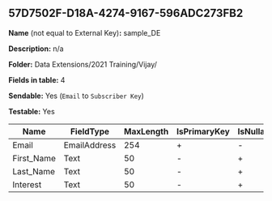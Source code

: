 ## 57D7502F-D18A-4274-9167-596ADC273FB2

**Name** (not equal to External Key)**:** sample_DE

**Description:** n/a

**Folder:** Data Extensions/2021 Training/Vijay/

**Fields in table:** 4

**Sendable:** Yes (`Email` to `Subscriber Key`)

**Testable:** Yes

| Name | FieldType | MaxLength | IsPrimaryKey | IsNullable | DefaultValue |
| --- | --- | --- | --- | --- | --- |
| Email | EmailAddress | 254 | + | - |  |
| First_Name | Text | 50 | - | + |  |
| Last_Name | Text | 50 | - | + |  |
| Interest | Text | 50 | - | + |  |
